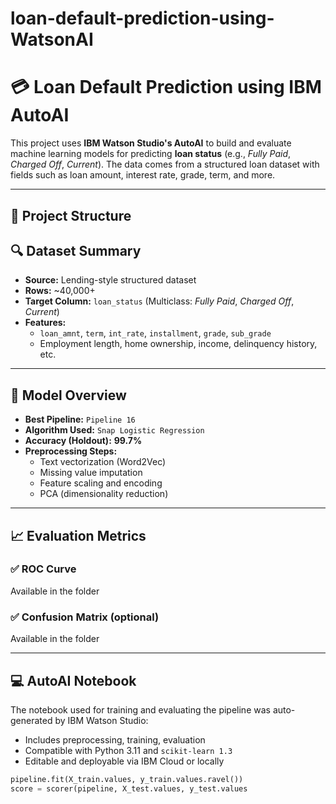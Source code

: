# loan-default-prediction-using-WatsonAI
# 💳 Loan Default Prediction using IBM AutoAI

This project uses **IBM Watson Studio's AutoAI** to build and evaluate machine learning models for predicting **loan status** (e.g., *Fully Paid*, *Charged Off*, *Current*). The data comes from a structured loan dataset with fields such as loan amount, interest rate, grade, term, and more.

---

## 📂 Project Structure


## 🔍 Dataset Summary

- **Source:** Lending-style structured dataset
- **Rows:** ~40,000+
- **Target Column:** `loan_status` (Multiclass: *Fully Paid*, *Charged Off*, *Current*)
- **Features:**  
  - `loan_amnt`, `term`, `int_rate`, `installment`, `grade`, `sub_grade`
  - Employment length, home ownership, income, delinquency history, etc.

---

## 🧠 Model Overview

- **Best Pipeline:** `Pipeline 16`
- **Algorithm Used:** `Snap Logistic Regression`
- **Accuracy (Holdout):** **99.7%**
- **Preprocessing Steps:**
  - Text vectorization (Word2Vec)
  - Missing value imputation
  - Feature scaling and encoding
  - PCA (dimensionality reduction)

---

## 📈 Evaluation Metrics

### ✅ ROC Curve
Available in the folder

### ✅ Confusion Matrix (optional)
Available in the folder

---

## 💻 AutoAI Notebook

The notebook used for training and evaluating the pipeline was auto-generated by IBM Watson Studio:

- Includes preprocessing, training, evaluation
- Compatible with Python 3.11 and `scikit-learn 1.3`
- Editable and deployable via IBM Cloud or locally

```python
pipeline.fit(X_train.values, y_train.values.ravel())
score = scorer(pipeline, X_test.values, y_test.values
